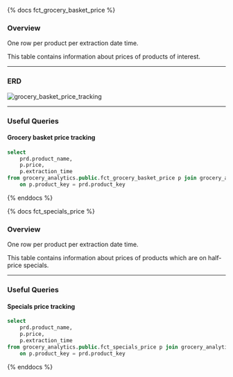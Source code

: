 {% docs fct_grocery_basket_price %}
### Overview
One row per product per extraction date time. 

This table contains information about prices of products of interest.

---

### ERD
![grocery_basket_price_tracking](assets/star_schema.png)

---

### Useful Queries
#### Grocery basket price tracking

```sql
select 
    prd.product_name,
    p.price,
    p.extraction_time
from grocery_analytics.public.fct_grocery_basket_price p join grocery_analytics.public.dim_product prd
    on p.product_key = prd.product_key
```
{% enddocs %}


{% docs fct_specials_price %}
### Overview
One row per product per extraction date time. 

This table contains information about prices of products which are on half-price specials.

---

### Useful Queries
#### Specials price tracking

```sql
select 
    prd.product_name,
    p.price,
    p.extraction_time
from grocery_analytics.public.fct_specials_price p join grocery_analytics.public.dim_product prd
    on p.product_key = prd.product_key
```
{% enddocs %}
